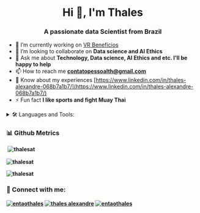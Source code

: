 <h1 align="center">Hi 👋, I'm Thales</h1>
<h3 align="center">A passionate data Scientist from Brazil</h3>

- 🔭 I’m currently working on [VR Benefícios](https://www.linkedin.com/company/issoevr/posts/?feedView=all)
- 👯 I’m looking to collaborate on **Data science and AI Ethics**
- 💬 Ask me about **Technology, Data science, AI Ethics and etc. I'll be happy to help**
- 📫 How to reach me **contatopessoalth@gmail.com**
- 📄 Know about my experiences [https://www.linkedin.com/in/thales-alexandre-068b7a1b7/](https://www.linkedin.com/in/thales-alexandre-068b7a1b7/)
- ⚡ Fun fact **I like sports and fight Muay Thai**

<details>
<summary><b></b>🛠️ Languages and Tools:<b></summary>
<br/>
<p align="left"> <a href="https://www.w3schools.com/css/" target="_blank" rel="noreferrer"> <img src="https://raw.githubusercontent.com/devicons/devicon/master/icons/css3/css3-original-wordmark.svg" alt="css3" width="40" height="40"/> </a> <a href="https://www.djangoproject.com/" target="_blank" rel="noreferrer"> <img src="https://cdn.worldvectorlogo.com/logos/django.svg" alt="django" width="40" height="40"/> </a> <a href="https://www.figma.com/" target="_blank" rel="noreferrer"> <img src="https://www.vectorlogo.zone/logos/figma/figma-icon.svg" alt="figma" width="40" height="40"/> </a> <a href="https://www.w3.org/html/" target="_blank" rel="noreferrer"> <img src="https://raw.githubusercontent.com/devicons/devicon/master/icons/html5/html5-original-wordmark.svg" alt="html5" width="40" height="40"/> </a> <a href="https://www.java.com" target="_blank" rel="noreferrer"> <img src="https://raw.githubusercontent.com/devicons/devicon/master/icons/java/java-original.svg" alt="java" width="40" height="40"/> </a> <a href="https://developer.mozilla.org/en-US/docs/Web/JavaScript" target="_blank" rel="noreferrer"> <img src="https://raw.githubusercontent.com/devicons/devicon/master/icons/javascript/javascript-original.svg" alt="javascript" width="40" height="40"/> </a> <a href="https://www.mongodb.com/" target="_blank" rel="noreferrer"> <img src="https://raw.githubusercontent.com/devicons/devicon/master/icons/mongodb/mongodb-original-wordmark.svg" alt="mongodb" width="40" height="40"/> </a> <a href="https://www.mysql.com/" target="_blank" rel="noreferrer"> <img src="https://raw.githubusercontent.com/devicons/devicon/master/icons/mysql/mysql-original-wordmark.svg" alt="mysql" width="40" height="40"/> </a> <a href="https://www.postgresql.org" target="_blank" rel="noreferrer"> <img src="https://raw.githubusercontent.com/devicons/devicon/master/icons/postgresql/postgresql-original-wordmark.svg" alt="postgresql" width="40" height="40"/> </a> <a href="https://www.python.org" target="_blank" rel="noreferrer"> <img src="https://raw.githubusercontent.com/devicons/devicon/master/icons/python/python-original.svg" alt="python" width="40" height="40"/> </a> </p>
  
</details>


<h3 align="left"> 📊 Github Metrics </h3>
<p>&nbsp;<img align="center" src="https://github-readme-stats.vercel.app/api?username=thalesat&show_icons=true&locale=en" alt="thalesat" /></p>

<p><img align="center" src="https://github-readme-streak-stats.herokuapp.com/?user=thalesat&" alt="thalesat" /></p>

<p align="left"> <img src="https://komarev.com/ghpvc/?username=thalesat&label=Profile%20views&color=0e75b6&style=flat" alt="thalesat" /> </p>

<h3 align="left">🔗 Connect with me:</h3>
<p align="left">
<a href="https://twitter.com/entaothales" target="blank"><img align="center" src="https://raw.githubusercontent.com/rahuldkjain/github-profile-readme-generator/master/src/images/icons/Social/twitter.svg" alt="entaothales" height="30" width="40" /></a>
<a href="https://linkedin.com/in/thales alexandre" target="blank"><img align="center" src="https://raw.githubusercontent.com/rahuldkjain/github-profile-readme-generator/master/src/images/icons/Social/linked-in-alt.svg" alt="thales alexandre" height="30" width="40" /></a>
<a href="https://instagram.com/entaothales" target="blank"><img align="center" src="https://raw.githubusercontent.com/rahuldkjain/github-profile-readme-generator/master/src/images/icons/Social/instagram.svg" alt="entaothales" height="30" width="40" /></a>
</p>
